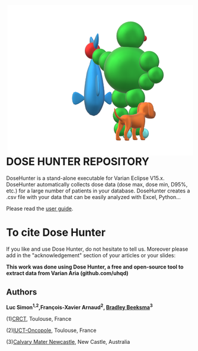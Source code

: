 
<img src="fisherMan4.png" width="500" align="right">


# DOSE HUNTER REPOSITORY


DoseHunter is a stand-alone executable for Varian Eclipse V15.x. DoseHunter automatically collects dose data (dose max, dose min, D95\%, etc.) for a large number of patients in your database. DoseHunter creates a .csv file with your data that can be easily analyzed with Excel, Python...

 Please read the [user guide](https://github.com/uhqd/DoseHunter/blob/master/git%20extra%20files/Dose_Hunter_User_Guide.pdf).

# To cite Dose Hunter
If you like and use Dose Hunter, do not hesitate to tell us. Moreover please add in the "acknowledgement" section of your articles or your slides:

**This work was done using Dose Hunter, a free and open-source tool to extract data from Varian Aria (github.com/uhqd)**


## Authors

**Luc Simon<sup>1,2</sup>,François-Xavier Arnaud<sup>2</sup>, [Bradley Beeksma](https://github.com/BradBeeksma)<sup>3</sup>**

(1)[CRCT](https://www.crct-inserm.fr/), Toulouse, France

(2)[IUCT-Oncopole](https://www.iuct-oncopole.fr/), Toulouse, France

(3)[Calvary Mater Newcastle](https://www.calvarycare.org.au/public-hospital-mater-newcastle/), New Castle, Australia






